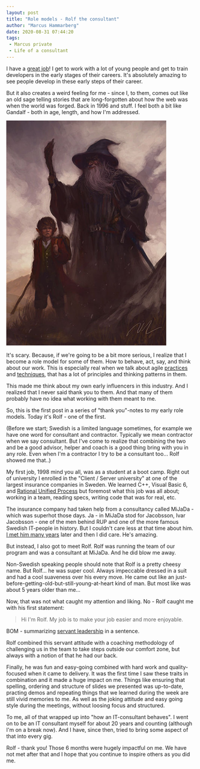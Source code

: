 ```yaml
---
layout: post
title: "Role models - Rolf the consultant"
author: "Marcus Hammarberg"
date: 2020-08-31 07:44:20
tags:
 - Marcus private
 - Life of a consultant
---
```


I have a [great job](https://salt.study/)! I get to work with a lot of young people and get to train developers in the early stages of their careers. It's absolutely amazing to see people develop in these early steps of their career. 

But it also creates a weird feeling for me - since I, to them, comes out like an old sage telling stories that are long-forgotten about how the web was when the world was forged. Back in 1996 and stuff. I feel both a bit like Gandalf - both in age, length, and how I'm addressed.

![Gandalf](/img/gandalf.jpg) 

It's scary. Because, if we're going to be a bit more serious, I realize that I become a role model for some of them. How to behave, act, say, and think about our work. This is especially real when we talk about agile [practices](https://appliedtechnology.github.io/protips/planningAProject) and [techniques](https://appliedtechnology.github.io/protips/tdd), that has a lot of principles and thinking patterns in them. 

This made me think about my own early influencers in this industry. And I realized that I never said thank you to them. And that many of them probably have no idea what working with them meant to me. 

So, this is the first post in a series of "thank you"-notes to my early role models. Today it's Rolf - one of the first.

<a name='more'></a>

(Before we start; Swedish is a limited language sometimes, for example we have one word for consultant and contractor. Typically we mean contractor when we say consultant. But I've come to realize that combining the two and be a good advisor, helper and coach is a good thing bring with you in any role. Even when I'm a contractor I try to be a consultant too... Rolf showed me that..)

My first job, 1998 mind you all, was as a student at a boot camp. Right out of university I enrolled in the "Client / Server university" at one of the largest insurance companies in Sweden. We learned C++, Visual Basic 6, and [Rational Unified Process](https://en.wikipedia.org/wiki/Rational_Unified_Process) but foremost what this job was all about; working in a team, reading specs, writing code that was for real, etc. 

The insurance company had taken help from a consultancy called MiJaDa - which was superhot those days. Ja - in MiJaDa stod for Jacobsson, Ivar Jacobsson - one of the men behind RUP and one of the more famous Swedish IT-people in history. But I couldn't care less at that time about him. [I met him many years](https://www.marcusoft.net/2009/09/visit-of-ivar-jacobson.html) later and then I did care. He's amazing. 



But instead, I also got to meet Rolf. Rolf was running the team of our program and was a consultant at MiJaDa. And he did blow me away. 

Non-Swedish speaking people should note that Rolf is a pretty cheesy name. But Rolf... he was super cool. Always impeccable dressed in a suit and had a cool suaveness over his every move. He came out like an just-before-getting-old-but-still-young-at-heart kind of man. But most like was about 5 years older than me... 

Now, that was not what caught my attention and liking. No - Rolf caught me with his first statement:

>  Hi I'm Rolf. My job is to make your job easier and more enjoyable.

BOM - summarizing [servant leadership](https://en.wikipedia.org/wiki/Servant_leadership) in a sentence.

Rolf combined this servant attitude with a coaching methodology of challenging us in the team to take steps outside our comfort zone, but always with a notion of that he had our back. 

Finally, he was fun and easy-going combined with hard work and quality-focused when it came to delivery. It was the first time I saw these traits in combination and it made a huge impact on me. Things like ensuring that spelling, ordering and structure of slides we presented was up-to-date, practing demos and repeating things that we learned during the week are still vivid memories to me. As well as the joking attitude and easy going style during the meetings, without loosing focus and structured.   

To me, all of that wrapped up into "how an IT-consultant behaves". I went on to be an IT consultant myself for about 20 years and counting (although I'm on a break now). And I have, since then, tried to bring some aspect of that into every gig.



Rolf - thank you! Those 6 months were hugely impactful on me. We have not met after that and I hope that you continue to inspire others as you did me.  